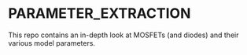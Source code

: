 # PARAMETER_EXTRACTION

This repo contains an in-depth look at MOSFETs (and diodes) and their various model parameters. 

